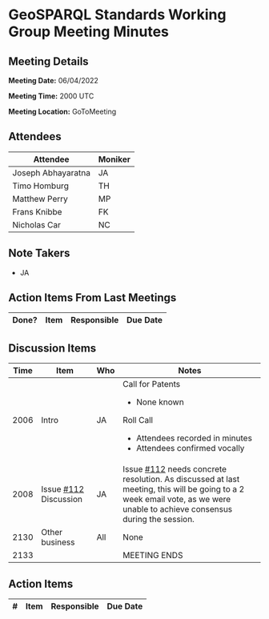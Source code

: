 # GeoSPARQL Standards Working Group Meeting Minutes
## Meeting Details
**Meeting Date:** 06/04/2022

**Meeting Time:** 2000 UTC

**Meeting Location:** GoToMeeting  

## Attendees
Attendee | Moniker |
---- | ---- |
Joseph Abhayaratna | JA |
Timo Homburg | TH |
Matthew Perry | MP |
Frans Knibbe | FK |
Nicholas Car | NC |

## Note Takers
- JA

## Action Items From Last Meetings
Done? | Item | Responsible | Due Date |
---- | ---- | ---- | --- |


## Discussion Items
Time | Item | Who | Notes |
---- | ---- | ---- | ---- |
2006 | Intro | JA | Call for Patents<ul><li>None known</li></ul>Roll Call<ul><li>Attendees recorded in minutes</li><li>Attendees confirmed vocally</li></ul> |
2008 | Issue [#112](https://github.com/opengeospatial/ogc-geosparql/issues/112) Discussion | JA | Issue [#112](https://github.com/opengeospatial/ogc-geosparql/issues/112) needs concrete resolution. As discussed at last meeting, this will be going to a 2 week email vote, as we were unable to achieve consensus during the session. |
2130 | Other business | All | None |
2133 | | | MEETING ENDS |

## Action Items
\# | Item | Responsible | Due Date |
---- | ---- | ---- | ---- |
